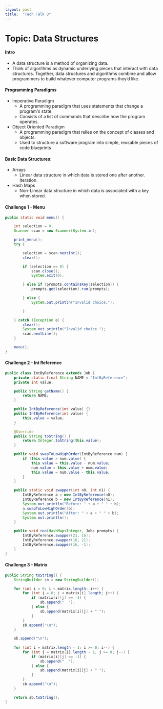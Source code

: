 ```yaml
---
layout: post
title:  "Tech Talk 0"
---
```


# Topic: Data Structures

#### Intro

- A data structure is a method of organizing data.
- Think of algorithms as dynamic underlying pieces that interact with data structures. Together, data structures and algorithms combine and allow programmers to build whatever computer programs they’d like.


#### Programming Paradigms

- Imperative Paradigm
    - A programming paradigm that uses statements that change a program's state.
    - Consists of a list of commands that describe how the program operates.
- Object Oriented Paradigm
    - A programming paradigm that relies on the concept of classes and objects.
    - Used to structure a software program into simple, reusable pieces of code blueprints


#### Basic Data Structures:

- Arrays
    - Linear data structure in which data is stored one after another. Iteration.
- Hash Maps
    - Non-Linear data structure in which data is associated with a key when stored.


#### Challenge 1 - Menu

```java
public static void menu() {

    int selection = 0;
    Scanner scan = new Scanner(System.in);

    print_menu();
    try {

        selection = scan.nextInt();
        clear();

        if (selection == 0) {
            scan.close();
            System.exit(0);

        } else if (prompts.containsKey(selection)) {
            prompts.get(selection).run(prompts);

        } else {
            System.out.println("Invalid choice.");

        }

    } catch (Exception e) {
        clear();
        System.out.println("Invalid choice.");
        scan.nextLine();
    }

    menu();
}
```


#### Challenge 2 - Int Reference

```java
public class IntByReference extends Job {
    private static final String NAME = "IntByReference";
    private int value;

    public String getName() {
        return NAME;
    }

    public IntByReference(int value) {}
    public IntByReference(int value) {
        this.value = value;
    }

    @Override
    public String toString() {
        return Integer.toString(this.value);
    }

    public void swapToLowHighOrder(IntByReference num) {
        if (this.value > num.value) {
            this.value = this.value - num.value;
            num.value = this.value + num.value;
            this.value = num.value - this.value;
        }
    }

    public static void swapper(int n0, int n1) {
        IntByReference a = new IntByReference(n0);
        IntByReference b = new IntByReference(n1);
        System.out.println("Before: " + a + " " + b);
        a.swapToLowHighOrder(b);
        System.out.println("After: " + a + " " + b);
        System.out.println();
    }

    public void run(HashMap<Integer, Job> prompts) {
        IntByReference.swapper(21, 16);
        IntByReference.swapper(16, 21);
        IntByReference.swapper(16, -1);
    }
}
```

#### Challenge 3 - Matrix

```java
public String toString() {
    StringBuilder sb = new StringBuilder();

    for (int i = 0; i < matrix.length; i++) {
        for (int j = 0; j < matrix[i].length; j++) {
            if (matrix[i][j] == -1) {
                sb.append("  ");
            } else {
                sb.append(matrix[i][j] + " ");
            }
        }
        sb.append("\n");
    }

    sb.append("\n");
    
    for (int i = matrix.length - 1; i >= 0; i--) {
        for (int j = matrix[i].length - 1; j >= 0; j--) {
            if (matrix[i][j] == -1) {
                sb.append("  ");
            } else {
                sb.append(matrix[i][j] + " ");
            }
        }
        sb.append("\n");
    }

    return sb.toString();
}
```